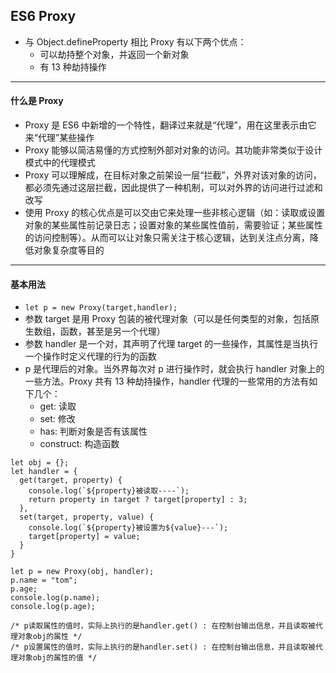 ## ES6 Proxy

- 与 Object.defineProperty 相比 Proxy 有以下两个优点：
  - 可以劫持整个对象，并返回一个新对象
  - 有 13 种劫持操作

---

#### 什么是 Proxy

- Proxy 是 ES6 中新增的一个特性，翻译过来就是“代理”，用在这里表示由它来“代理”某些操作
- Proxy 能够以简洁易懂的方式控制外部对对象的访问。其功能非常类似于设计模式中的代理模式
- Proxy 可以理解成，在目标对象之前架设一层“拦截”，外界对该对象的访问，都必须先通过这层拦截，因此提供了一种机制，可以对外界的访问进行过滤和改写
- 使用 Proxy 的核心优点是可以交由它来处理一些非核心逻辑（如：读取或设置对象的某些属性前记录日志；设置对象的某些属性值前，需要验证；某些属性的访问控制等）。从而可以让对象只需关注于核心逻辑，达到关注点分离，降低对象复杂度等目的

---

#### 基本用法

- `let p = new Proxy(target,handler);`
- 参数 target 是用 Proxy 包装的被代理对象（可以是任何类型的对象，包括原生数组，函数，甚至是另一个代理）
- 参数 handler 是一个对，其声明了代理 target 的一些操作，其属性是当执行一个操作时定义代理的行为的函数
- p 是代理后的对象。当外界每次对 p 进行操作时，就会执行 handler 对象上的一些方法。Proxy 共有 13 种劫持操作，handler 代理的一些常用的方法有如下几个：
  - get: 读取
  - set: 修改
  - has: 判断对象是否有该属性
  - construct: 构造函数

```
let obj = {};
let handler = {
  get(target, property) {
    console.log(`${property}被读取----`);
    return property in target ? target[property] : 3;
  },
  set(target, property, value) {
    console.log(`${property}被设置为${value}---`);
    target[property] = value;
  }
}

let p = new Proxy(obj, handler);
p.name = "tom";
p.age;
console.log(p.name);
console.log(p.age);

/* p读取属性的值时，实际上执行的是handler.get() : 在控制台输出信息，并且读取被代理对象obj的属性 */
/* p设置属性的值时，实际上执行的是handler.set() : 在控制台输出信息，并且读取被代理对象obj的属性的值 */
```
